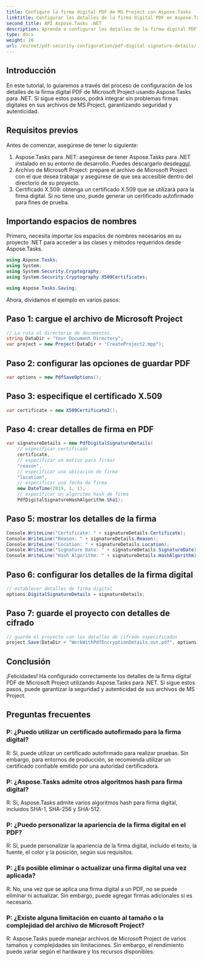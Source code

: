 ```yaml
---
title: Configure la firma digital PDF de MS Project con Aspose.Tasks
linktitle: Configurar los detalles de la firma digital PDF en Aspose.Tasks
second_title: API Aspose.Tasks .NET
description: Aprenda a configurar los detalles de la firma digital PDF de Microsoft Project usando Aspose.Tasks para .NET. Garantice la seguridad y autenticidad de los archivos de su proyecto.
type: docs
weight: 10
url: /es/net/pdf-security-configuration/pdf-digital-signature-details/
---
```

## Introducción
En este tutorial, lo guiaremos a través del proceso de configuración de los detalles de la firma digital PDF de Microsoft Project usando Aspose.Tasks para .NET. Si sigue estos pasos, podrá integrar sin problemas firmas digitales en sus archivos de MS Project, garantizando seguridad y autenticidad.
## Requisitos previos
Antes de comenzar, asegúrese de tener lo siguiente:
1.  Aspose.Tasks para .NET: asegúrese de tener Aspose.Tasks para .NET instalado en su entorno de desarrollo. Puedes descargarlo desde[aquí](https://releases.aspose.com/tasks/net/).
2. Archivo de Microsoft Project: prepare el archivo de Microsoft Project con el que desea trabajar y asegúrese de que sea accesible dentro del directorio de su proyecto.
3. Certificado X.509: obtenga un certificado X.509 que se utilizará para la firma digital. Si no tiene uno, puede generar un certificado autofirmado para fines de prueba.
## Importando espacios de nombres
Primero, necesita importar los espacios de nombres necesarios en su proyecto .NET para acceder a las clases y métodos requeridos desde Aspose.Tasks.
```csharp
using Aspose.Tasks;
using System;
using System.Security.Cryptography;
using System.Security.Cryptography.X509Certificates;

using Aspose.Tasks.Saving;
```
Ahora, dividamos el ejemplo en varios pasos:
## Paso 1: cargue el archivo de Microsoft Project
```csharp
// La ruta al directorio de documentos.
string DataDir = "Your Document Directory";
var project = new Project(DataDir + "CreateProject2.mpp");
```
## Paso 2: configurar las opciones de guardar PDF
```csharp
var options = new PdfSaveOptions();
```
## Paso 3: especifique el certificado X.509
```csharp
var certificate = new X509Certificate2();
```
## Paso 4: crear detalles de firma en PDF
```csharp
var signatureDetails = new PdfDigitalSignatureDetails(
    // especificar certificado
    certificate,
    // especificar un motivo para firmar
    "reason",
    // especificar una ubicación de firma
    "location",
    // especificar una fecha de firma
    new DateTime(2019, 1, 1),
    // especificar un algoritmo hash de firma
    PdfDigitalSignatureHashAlgorithm.Sha1);
```
## Paso 5: mostrar los detalles de la firma
```csharp
Console.WriteLine("Certificate: " + signatureDetails.Certificate);
Console.WriteLine("Reason: " + signatureDetails.Reason);
Console.WriteLine("Location: " + signatureDetails.Location);
Console.WriteLine("Signature Date: " + signatureDetails.SignatureDate);
Console.WriteLine("Hash Algorithm: " + signatureDetails.HashAlgorithm);
```
## Paso 6: configurar los detalles de la firma digital
```csharp
// establecer detalles de firma digital
options.DigitalSignatureDetails = signatureDetails;
```
## Paso 7: guarde el proyecto con detalles de cifrado
```csharp
// guarde el proyecto con los detalles de cifrado especificados
project.Save(DataDir + "WorkWithPdfEncryptionDetails_out.pdf", options);
```
## Conclusión
¡Felicidades! Ha configurado correctamente los detalles de la firma digital PDF de Microsoft Project utilizando Aspose.Tasks para .NET. Si sigue estos pasos, puede garantizar la seguridad y autenticidad de sus archivos de MS Project.
## Preguntas frecuentes
### P: ¿Puedo utilizar un certificado autofirmado para la firma digital?
R: Sí, puede utilizar un certificado autofirmado para realizar pruebas. Sin embargo, para entornos de producción, se recomienda utilizar un certificado confiable emitido por una autoridad certificadora.
### P: ¿Aspose.Tasks admite otros algoritmos hash para firma digital?
R: Sí, Aspose.Tasks admite varios algoritmos hash para firma digital, incluidos SHA-1, SHA-256 y SHA-512.
### P: ¿Puedo personalizar la apariencia de la firma digital en el PDF?
R: Sí, puede personalizar la apariencia de la firma digital, incluido el texto, la fuente, el color y la posición, según sus requisitos.
### P: ¿Es posible eliminar o actualizar una firma digital una vez aplicada?
R: No, una vez que se aplica una firma digital a un PDF, no se puede eliminar ni actualizar. Sin embargo, puede agregar firmas adicionales si es necesario.
### P: ¿Existe alguna limitación en cuanto al tamaño o la complejidad del archivo de Microsoft Project?
R: Aspose.Tasks puede manejar archivos de Microsoft Project de varios tamaños y complejidades sin limitaciones. Sin embargo, el rendimiento puede variar según el hardware y los recursos disponibles.